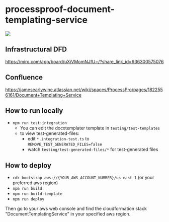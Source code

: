 # processproof-document-templating-service
<img src="https://codebuild.us-east-2.amazonaws.com/badges?uuid=eyJlbmNyeXB0ZWREYXRhIjoidSt5Q3RoblEwcUFkSDlyQTB6bzJQTDI2OWtWWDhzdklidVZ3SFU5T3puWTMwZC9CemV3a3NyR0tjRWJzVHp1aTJxVzlmMDF2UXVqVUVWbkFqcGhzT2JZPSIsIml2UGFyYW1ldGVyU3BlYyI6Ik5oOElxUWkyWTZ1OThaNXoiLCJtYXRlcmlhbFNldFNlcmlhbCI6MX0%3D&branch=main"/>

## Infrastructural DFD
https://miro.com/app/board/uXjVMomNJfU=/?share_link_id=936300575076

## Confluence
https://jamesearlywine.atlassian.net/wiki/spaces/ProcessPro/pages/1822556161/Document+Templating+Service

## How to run locally
- `npm run test:integration`
  - You can edit the docxtemplater template in `testing/test-templates`
  - to view test-generated-files: 
    - edit `*.integration-test.ts` to `REMOVE_TEST_GENERATED_FILES=false`
    - watch `testing/test-generated-files/*` for test-generated files
    
## How to deploy
- `cdk bootstrap aws://{YOUR_AWS_ACCOUNT_NUMBER}/us-east-1` (or your preferred aws region)
- `npm run build`
- `npm run build:template`
- `npm run deploy`

Then go to your aws web console and find the cloudformation stack "DocumentTemplatingService" in your specified aws region.